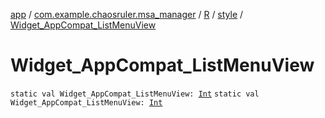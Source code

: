 [app](../../../index.md) / [com.example.chaosruler.msa_manager](../../index.md) / [R](../index.md) / [style](index.md) / [Widget_AppCompat_ListMenuView](.)

# Widget_AppCompat_ListMenuView

`static val Widget_AppCompat_ListMenuView: `[`Int`](https://kotlinlang.org/api/latest/jvm/stdlib/kotlin/-int/index.html)
`static val Widget_AppCompat_ListMenuView: `[`Int`](https://kotlinlang.org/api/latest/jvm/stdlib/kotlin/-int/index.html)
